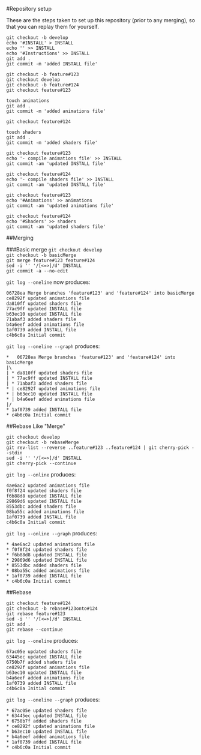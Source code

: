 #Repository setup  

These are the steps taken to set up this repository (prior to any merging), so that you can replay them for yourself.  


`git checkout -b develop`  
`echo '#INSTALL' > INSTALL`  
`echo '' >> INSTALL`  
`echo '#Instructions' >> INSTALL`  
`git add .`  
`git commit -m 'added INSTALL file'`  

`git checkout -b feature#123`  
`git checkout develop`  
`git checkout -b feature#124`  
`git checkout feature#123`  

`touch animations`  
`git add .`  
`git commit -m 'added animations file'`  

`git checkout feature#124`  

`touch shaders`  
`git add .`  
`git commit -m 'added shaders file'`  

`git checkout feature#123`  
`echo '- compile animations file' >> INSTALL`  
`git commit -am 'updated INSTALL file'`  

`git checkout feature#124`  
`echo '- compile shaders file' >> INSTALL`  
`git commit -am 'updated INSTALL file'`  

`git checkout feature#123`  
`echo '#Animations' >> animations`  
`git commit -am 'updated animations file'`  

`git checkout feature#124`  
`echo '#Shaders' >> shaders`  
`git commit -am 'updated shaders file'`  

##Merging

###Basic merge
`git checkout develop`  
`git checkout -b basicMerge`  
`git merge feature#123 feature#124`  
`sed -i '' '/[<=>]/d' INSTALL`  
`git commit -a --no-edit`  

`git log --oneline` now produces:  

`06728ea Merge branches 'feature#123' and 'feature#124' into basicMerge`  
`ce8292f updated animations file`  
`da810ff updated shaders file`  
`77ac9ff updated INSTALL file`  
`b63ec10 updated INSTALL file`  
`71abaf3 added shaders file`  
`b4a6eef added animations file`  
`1af0739 added INSTALL file`  
`c4b6c0a Initial commit`  

`git log --oneline --graph` produces:

`*   06728ea Merge branches 'feature#123' and 'feature#124' into basicMerge`  
`|\  `  
`| * da810ff updated shaders file`  
`| * 77ac9ff updated INSTALL file`  
`| * 71abaf3 added shaders file`  
`* | ce8292f updated animations file`  
`* | b63ec10 updated INSTALL file`  
`* | b4a6eef added animations file`  
`|/  `  
`* 1af0739 added INSTALL file`  
`* c4b6c0a Initial commit`  

##Rebase Like "Merge"

`git checkout develop`  
`git checkout -b rebaseMerge`  
`git rev-list --reverse ..feature#123 ..feature#124 | git cherry-pick --stdin`  
`sed -i '' '/[<=>]/d' INSTALL`  
`git cherry-pick --continue`  

`git log --online` produces:

`4ae6ac2 updated animations file`  
`f0f8f24 updated shaders file`  
`f6b88d8 updated INSTALL file`  
`29869d6 updated INSTALL file`  
`8553dbc added shaders file`  
`08ba55c added animations file`  
`1af0739 added INSTALL file`  
`c4b6c0a Initial commit`  

`git log --online --graph` produces:

`* 4ae6ac2 updated animations file`  
`* f0f8f24 updated shaders file`  
`* f6b88d8 updated INSTALL file`  
`* 29869d6 updated INSTALL file`  
`* 8553dbc added shaders file`  
`* 08ba55c added animations file`  
`* 1af0739 added INSTALL file`  
`* c4b6c0a Initial commit`  

##Rebase

`git checkout feature#124`  
`git checkout -b rebase#123onto#124`  
`git rebase feature#123`  
`sed -i '' '/[<=>]/d' INSTALL`  
`git add .`  
`git rebase --continue`  

`git log --oneline` produces:

`67ac05e updated shaders file`  
`63445ec updated INSTALL file`  
`6750b7f added shaders file`  
`ce8292f updated animations file`  
`b63ec10 updated INSTALL file`  
`b4a6eef added animations file`  
`1af0739 added INSTALL file`  
`c4b6c0a Initial commit`  

`git log --oneline --graph` produces:

`* 67ac05e updated shaders file`  
`* 63445ec updated INSTALL file`  
`* 6750b7f added shaders file`  
`* ce8292f updated animations file`  
`* b63ec10 updated INSTALL file`  
`* b4a6eef added animations file`  
`* 1af0739 added INSTALL file`  
`* c4b6c0a Initial commit`  
